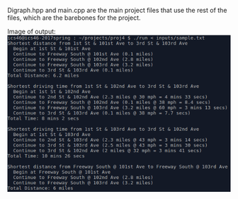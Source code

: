 Digraph.hpp and main.cpp are the main project files that use the rest of the files, which are the barebones for the project. 

Image of output:
![Image of output](https://raw.githubusercontent.com/drecaste/projects/main/locations_graph/output.png)
